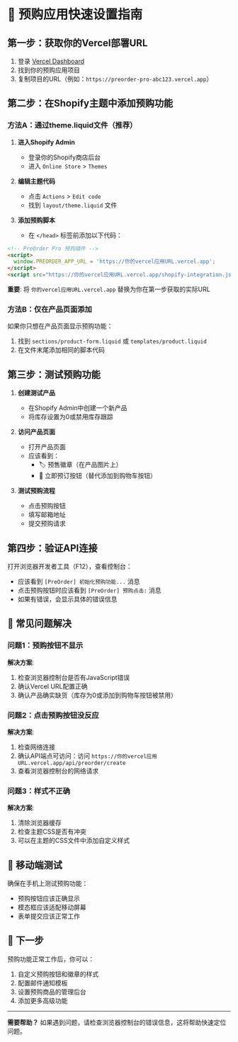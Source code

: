 # 🚀 预购应用快速设置指南

## 第一步：获取你的Vercel部署URL

1. 登录 [Vercel Dashboard](https://vercel.com/dashboard)
2. 找到你的预购应用项目
3. 复制项目的URL（例如：`https://preorder-pro-abc123.vercel.app`）

## 第二步：在Shopify主题中添加预购功能

### 方法A：通过theme.liquid文件（推荐）

1. **进入Shopify Admin**
   - 登录你的Shopify商店后台
   - 进入 `Online Store` > `Themes`

2. **编辑主题代码**
   - 点击 `Actions` > `Edit code`
   - 找到 `layout/theme.liquid` 文件

3. **添加预购脚本**
   - 在 `</head>` 标签前添加以下代码：

```html
<!-- PreOrder Pro 预购插件 -->
<script>
  window.PREORDER_APP_URL = 'https://你的vercel应用URL.vercel.app';
</script>
<script src="https://你的vercel应用URL.vercel.app/shopify-integration.js"></script>
```

**重要**: 将 `你的vercel应用URL.vercel.app` 替换为你在第一步获取的实际URL

### 方法B：仅在产品页面添加

如果你只想在产品页面显示预购功能：

1. 找到 `sections/product-form.liquid` 或 `templates/product.liquid`
2. 在文件末尾添加相同的脚本代码

## 第三步：测试预购功能

1. **创建测试产品**
   - 在Shopify Admin中创建一个新产品
   - 将库存设置为0或禁用库存跟踪

2. **访问产品页面**
   - 打开产品页面
   - 应该看到：
     - 🏷️ 预售徽章（在产品图片上）
     - 🛒 立即预订按钮（替代添加到购物车按钮）

3. **测试预购流程**
   - 点击预购按钮
   - 填写邮箱地址
   - 提交预购请求

## 第四步：验证API连接

打开浏览器开发者工具（F12），查看控制台：

- 应该看到 `[PreOrder] 初始化预购功能...` 消息
- 点击预购按钮时应该看到 `[PreOrder] 预购点击:` 消息
- 如果有错误，会显示具体的错误信息

## 🔧 常见问题解决

### 问题1：预购按钮不显示
**解决方案**:
1. 检查浏览器控制台是否有JavaScript错误
2. 确认Vercel URL配置正确
3. 确认产品确实缺货（库存为0或添加到购物车按钮被禁用）

### 问题2：点击预购按钮没反应
**解决方案**:
1. 检查网络连接
2. 确认API端点可访问：访问 `https://你的vercel应用URL.vercel.app/api/preorder/create`
3. 查看浏览器控制台的网络请求

### 问题3：样式不正确
**解决方案**:
1. 清除浏览器缓存
2. 检查主题CSS是否有冲突
3. 可以在主题的CSS文件中添加自定义样式

## 📱 移动端测试

确保在手机上测试预购功能：
- 预购按钮应该正确显示
- 模态框应该适配移动屏幕
- 表单提交应该正常工作

## 🎯 下一步

预购功能正常工作后，你可以：
1. 自定义预购按钮和徽章的样式
2. 配置邮件通知模板
3. 设置预购商品的管理后台
4. 添加更多高级功能

---

**需要帮助？** 如果遇到问题，请检查浏览器控制台的错误信息，这将帮助快速定位问题。
